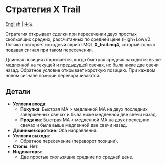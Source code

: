 # Стратегия X Trail
[English](README.md) | [中文](README_cn.md)

Стратегия открывает сделки при пересечении двух простых скользящих средних,
рассчитанных по средней цене (High+Low)/2. Логика повторяет исходный скрипт
MQL **X_trail.mq4**, который только подавал сигнал при таком пересечении.

Длинная позиция открывается, когда быстрая средняя находится выше медленной на
текущей и предыдущей свечах, но была ниже две свечи назад. Обратное условие
открывает короткую позицию. При каждом новом сигнале позиции переворачиваются.

## Детали

- **Условия входа**:
  - **Покупка**: Быстрая MA > медленной MA на двух последних завершённых свечах и была ниже медленной две свечи назад.
  - **Продажа**: Быстрая MA < медленной MA на двух последних свечах и была выше медленной две свечи назад.
- **Длинные/короткие**: Оба направления.
- **Условия выхода**:
  - Обратное пересечение (переворот позиции).
- **Стопы**: Нет.
- **Индикаторы**:
  - Две простые скользящие средние по средней цене.
